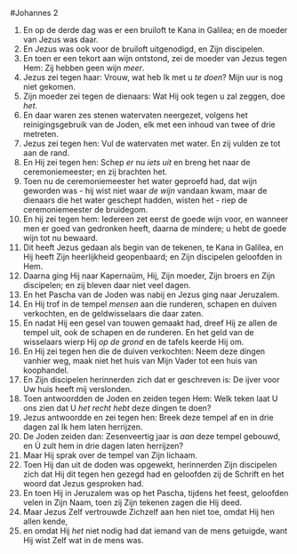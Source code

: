 #Johannes 2
1. En op de derde dag was er een bruiloft te Kana in Galilea; en de moeder van Jezus was daar.
2. En Jezus was ook voor de bruiloft uitgenodigd, en Zijn discipelen.
3. En toen er een tekort aan wijn ontstond, zei de moeder van Jezus tegen Hem: Zij hebben geen wijn *meer*.
4. Jezus zei tegen haar: Vrouw, wat heb Ik met u *te doen*? Mijn uur is nog niet gekomen.
5. Zijn moeder zei tegen de dienaars: Wat Hij ook tegen u zal zeggen, doe *het*.
6. En daar waren zes stenen watervaten neergezet, volgens het reinigingsgebruik van de Joden, elk met een inhoud van twee of drie metreten.
7. Jezus zei tegen hen: Vul de watervaten met water. En zij vulden ze tot aan de rand.
8. En Hij zei tegen hen: Schep *er* nu *iets uit* en breng het naar de ceremoniemeester; en zij brachten het.
9. Toen nu de ceremoniemeester het water geproefd had, dat wijn geworden was - hij wist niet waar *de wijn* vandaan kwam, maar de dienaars die het water geschept hadden, wisten het - riep de ceremoniemeester de bruidegom.
10. En hij zei tegen hem: Iedereen zet eerst de goede wijn voor, en wanneer men er goed van gedronken heeft, daarna de mindere; u hebt de goede wijn tot nu bewaard.
11. Dit heeft Jezus gedaan als begin van de tekenen, te Kana in Galilea, en Hij heeft Zijn heerlijkheid geopenbaard; en Zijn discipelen geloofden in Hem.
12. Daarna ging Hij naar Kapernaüm, Hij, Zijn moeder, Zijn broers en Zijn discipelen; en zij bleven daar niet veel dagen.
13. En het Pascha van de Joden was nabij en Jezus ging naar Jeruzalem.
14. En Hij trof in de tempel *mensen* aan die runderen, schapen en duiven verkochten, en de geldwisselaars die daar zaten.
15. En nadat Hij een gesel van touwen gemaakt had, dreef Hij ze allen de tempel uit, ook de schapen en de runderen. En het geld van de wisselaars wierp Hij *op de grond* en de tafels keerde Hij om.
16. En Hij zei tegen hen die de duiven verkochten: Neem deze dingen vanhier weg, maak niet het huis van Mijn Vader tot een huis van koophandel.
17. En Zijn discipelen herinnerden zich dat er geschreven is: De ijver voor Uw huis heeft mij verslonden.
18. Toen antwoordden de Joden en zeiden tegen Hem: Welk teken laat U ons zien dat U *het recht hebt* deze dingen te doen?
19. Jezus antwoordde en zei tegen hen: Breek deze tempel af en in drie dagen zal Ik hem laten herrijzen.
20. De Joden zeiden dan: Zesenveertig jaar is *aan* deze tempel gebouwd, en Ú zult hem in drie dagen laten herrijzen?
21. Maar Hij sprak over de tempel van Zijn lichaam.
22. Toen Hij dan uit de doden was opgewekt, herinnerden Zijn discipelen zich dat Hij dit tegen hen gezegd had en geloofden zij de Schrift en het woord dat Jezus gesproken had.
23. En toen Hij in Jeruzalem was op het Pascha, tijdens het feest, geloofden velen in Zijn Naam, toen zij Zijn tekenen zagen die Hij deed.
24. Maar Jezus Zelf vertrouwde Zichzelf aan hen niet toe, omdat Hij hen allen kende,
25. en omdat Hij *het* niet nodig had dat iemand van de mens getuigde, want Hij wist Zelf wat in de mens was.
